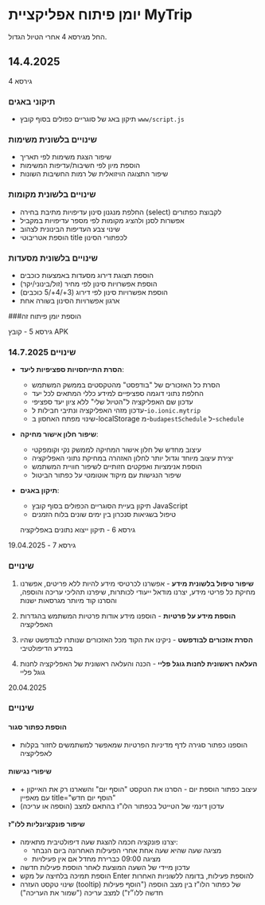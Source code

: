 # יומן פיתוח אפליקציית MyTrip
החל מגירסא 4 אחרי הטיול הגדול.


## 14.4.2025
גירסא 4
### תיקוני באגים
- תיקון באג של סוגריים כפולים בסוף קובץ `www/script.js`

### שינויים בלשונית משימות
- שיפור הצגת משימות לפי תאריך
- הוספת מיון לפי חשיבות/עדיפות המשימות
- שיפור התצוגה הויזואלית של רמות החשיבות השונות

### שינויים בלשונית מקומות
- החלפת מנגנון סינון עדיפויות מתיבת בחירה (select) לקבוצת כפתורים 
- אפשרות לסנן ולהציג מקומות לפי מספר עדיפויות במקביל
- שינוי צבע העדיפות הבינונית לצהוב
- הוספת אטריבוטי title לכפתורי הסינון

### שינויים בלשונית מסעדות
- הוספת תצוגת דירוג מסעדות באמצעות כוכבים
- הוספת אפשרויות סינון לפי מחיר (זול/בינוני/יקר)
- הוספת אפשרויות סינון לפי דירוג (3+/4+/5 כוכבים)
- ארגון אפשרויות הסינון בשורה אחת 

###הוספת יומן פיתוח זה  

גירסא 5 - קובץ APK
### שינויים 14.7.2025
* **הסרת התייחסויות ספציפיות ליעד**:
  * הסרת כל האזכורים של "בודפסט" מהטקסטים בממשק המשתמש
  * החלפת נתוני דוגמה ספציפיים למידע כללי המתאים לכל יעד
  * עדכון שם האפליקציה ל"הטיול שלי" ללא ציון יעד ספציפי
  * עדכון מזהי האפליקציה ונתיבי חבילות ל-`io.ionic.mytrip`
  * שינוי מפתח האחסון ב-localStorage מ-`budapestSchedule` ל-`schedule`

* **שיפור חלון אישור מחיקה**:
  * עיצוב מחדש של חלון אישור המחיקה לממשק נקי וקומפקטי
  * יצירת עיצוב מיוחד וגדול יותר לחלון האזהרה במחיקת נתוני האפליקציה
  * הוספת אנימציות ואפקטים חזותיים לשיפור חוויית המשתמש
  * שיפור הנגישות עם מיקוד אוטומטי על כפתור הביטול

* **תיקון באגים**:
  * תיקון בעיית הסוגריים הכפולים בסוף קובץ JavaScript
  * טיפול בשגיאות סנכרון בין ימים שונים בלוח הזמנים
  


  גירסא 6 - תיקון ייצוא נתונים באפליקציה

גירסא 7 - 19.04.2025
### שינויים
1. **שיפור טיפול בלשונית מידע** - אפשרנו לכרטיסי מידע להיות ללא פריטים, אפשרנו מחיקת כל פריטי מידע, יצרנו מודאל ייעודי לכותרות, שיפרנו תהליכי עריכה והוספה, והסרנו קוד מיותר מגרסאות ישנות

2. **הוספת מידע על פרטיות** - הוספנו מידע אודות פרטיות המשתמש בהגדרות האפליקציה

3. **הסרת אזכורים לבודפשט** - ניקינו את הקוד מכל האזכורים שנותרו לבודפשט שהיו במידע הדיפולטיבי

4. **העלאה ראשונית לחנות גוגל פליי** - הכנה והעלאה ראשונית של האפליקציה לחנות גוגל פליי

20.04.2025
### שינויים
#### הוספת כפתור סגור
- הוספנו כפתור סגירה לדף מדיניות הפרטיות שמאפשר למשתמשים לחזור בקלות לאפליקציה

#### שיפורי נגישות
- עיצוב כפתור הוספת יום - הסרנו את הטקסט "הוסף יום" והשארנו רק את האייקון + עם מאפיין title="הוסף יום חדש"
- עדכון דינמי של הטייטל בכפתור הלו"ז בהתאם למצב (הוספה או עריכה)

#### שיפור פונקציונליות ללו"ז
- יצרנו פונקציה חכמה להצגת שעה דיפולטיבית מתאימה:
  - מציגה שעה שהיא שעה אחת אחרי הפעילות האחרונה ביום הנבחר
  - מציגה 09:00 כברירת מחדל אם אין פעילויות
- עדכון מיידי של השעה המוצעת לאחר הוספת פעילות חדשה
- הוספת תמיכה בלחיצה על מקש Enter להוספת פעילות, בדומה ללשוניות האחרות
- שינוי טקסט העזרה (tooltip) של כפתור הלו"ז בין מצב הוספה ("הוסף פעילות חדשה ללו״ז") למצב עריכה ("שמור את העריכה")